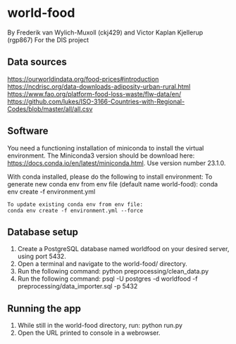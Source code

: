 # world-food
By Frederik van Wylich-Muxoll (ckj429) and Victor Kaplan Kjellerup (rgp867)
For the DIS project

## Data sources
https://ourworldindata.org/food-prices#introduction
https://ncdrisc.org/data-downloads-adiposity-urban-rural.html
https://www.fao.org/platform-food-loss-waste/flw-data/en/
https://github.com/lukes/ISO-3166-Countries-with-Regional-Codes/blob/master/all/all.csv

## Software
You need a functioning installation of miniconda to install the virtual environment. The Miniconda3 version should be download here: https://docs.conda.io/en/latest/miniconda.html. Use version number 23.1.0.

With conda installed, please do the following to install environment:
    To generate new conda env from env file (default name world-food):
    conda env create -f environment.yml

    To update existing conda env from env file:
    conda env create -f environment.yml --force

## Database setup
1. Create a PostgreSQL database named worldfood on your desired server, using port 5432.
2. Open a terminal and navigate to the world-food/ directory.
3. Run the following command:
    python preprocessing/clean_data.py
4. Run the following command:
    psql -U postgres -d worldfood -f preprocessing/data_importer.sql -p 5432

## Running the app
1. While still in the world-food directory, run:
    python run.py
2. Open the URL printed to console in a webrowser.
